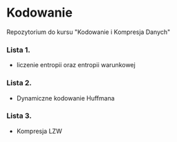 # Kodowanie
Repozytorium do kursu "Kodowanie i Kompresja Danych"

### Lista 1.
- liczenie entropii oraz entropii warunkowej

### Lista 2.
- Dynamiczne kodowanie Huffmana

### Lista 3.
- Kompresja LZW